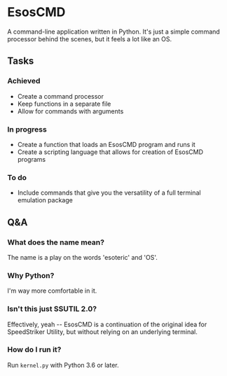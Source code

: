 # EsosCMD
A command-line application written in Python. It's just a simple command processor behind the scenes, but it feels a lot like an OS.

## Tasks
### Achieved
- Create a command processor
- Keep functions in a separate file
- Allow for commands with arguments
### In progress
- Create a function that loads an EsosCMD program and runs it
- Create a scripting language that allows for creation of EsosCMD programs
### To do
- Include commands that give you the versatility of a full terminal emulation package

## Q&A
### What does the name mean?
The name is a play on the words 'esoteric' and 'OS'.

### Why Python?
I'm way more comfortable in it.

### Isn't this just SSUTIL 2.0?
Effectively, yeah -- EsosCMD is a continuation of the original idea for SpeedStriker Utility, but without relying on an underlying terminal.

### How do I run it?
Run `kernel.py` with Python 3.6 or later.
